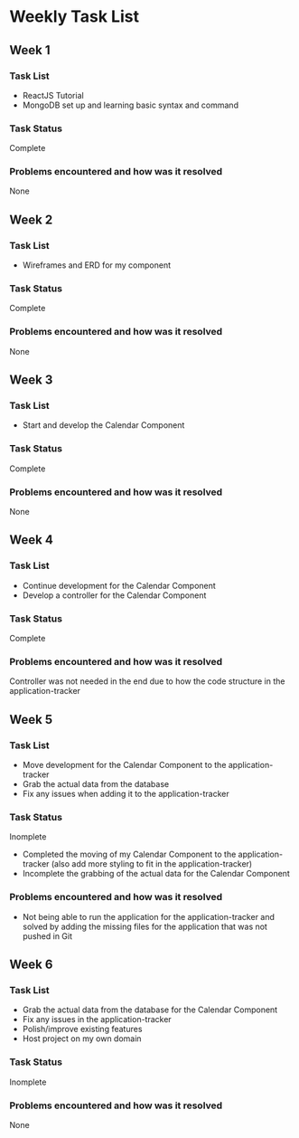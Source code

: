 # Weekly Task List
## Week 1
### Task List
 - ReactJS Tutorial
 - MongoDB set up and learning basic syntax and command 

### Task Status
Complete

### Problems encountered and how was it resolved
None

## Week 2
### Task List
- Wireframes and ERD for my component

### Task Status
Complete

### Problems encountered and how was it resolved
None

## Week 3
### Task List
- Start and develop the Calendar Component

### Task Status
Complete

### Problems encountered and how was it resolved
None

## Week 4
### Task List
- Continue development for the Calendar Component
- Develop a controller for the Calendar Component

### Task Status
Complete

### Problems encountered and how was it resolved
Controller was not needed in the end due to how the code structure in the application-tracker

## Week 5
### Task List
- Move development for the Calendar Component to the application-tracker
- Grab the actual data from the database
- Fix any issues when adding it to the application-tracker

### Task Status
Inomplete
- Completed the moving of my Calendar Component to the application-tracker (also add more styling to fit in the application-tracker)
- Incomplete the grabbing of the actual data for the Calendar Component

### Problems encountered and how was it resolved
- Not being able to run the application for the application-tracker and solved by adding the missing files for the application that was not pushed in Git

## Week 6
### Task List
- Grab the actual data from the database for the Calendar Component
- Fix any issues in the application-tracker 
- Polish/improve existing features
- Host project on my own domain

### Task Status
Inomplete

### Problems encountered and how was it resolved
None
